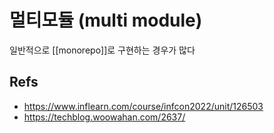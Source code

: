 # 멀티모듈 (multi module)

일반적으로 [[monorepo]]로 구현하는 경우가 많다

## Refs

- <https://www.inflearn.com/course/infcon2022/unit/126503>
- <https://techblog.woowahan.com/2637/>
